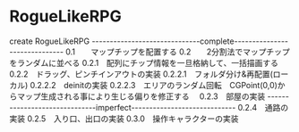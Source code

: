 # RogueLikeRPG
create RogueLikeRPG
------------------------------complete------------------------------
0.1　　マップチップを配置する
0.2　　2分割法でマップチップをランダムに並べる
0.2.1　配列にチップ情報を一旦格納して、一括描画する
0.2.2　ドラッグ、ピンチインアウトの実装
0.2.2.1　フォルダ分け&再配置(ローカル)
0.2.2.2　deinitの実装
0.2.2.3　エリアのランダム回転　CGPoint(0,0)からマップ生成される事により生じる偏りを修正する　
0.2.3　部屋の実装
------------------------------imperfect-----------------------------
0.2.4　通路の実装
0.2.5　入り口、出口の実装
0.3.0　操作キャラクターの実装
